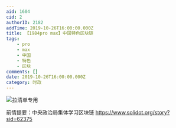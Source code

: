 ```yaml
---
aid: 1604
cid: 2
authorID: 2182
addTime: 2019-10-26T16:00:00.000Z
title: 【1984pro max】中国特色区块链
tags:
    - pro
    - max
    - 中国
    - 特色
    - 区块
comments: []
date: 2019-10-26T16:00:00.000Z
category: 时政
---
```


![拉清单专用](https://i.redd.it/tqf658uqvzu31.jpg)

前情提要：中央政治局集体学习区块链 https://www.solidot.org/story?sid=62375
